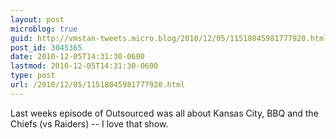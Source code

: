 ```yaml
---
layout: post
microblog: true
guid: http://vmstan-tweets.micro.blog/2010/12/05/11518045981777920.html
post_id: 3045365
date: 2010-12-05T14:31:30-0600
lastmod: 2010-12-05T14:31:30-0600
type: post
url: /2010/12/05/11518045981777920.html
---
```

Last weeks episode of Outsourced was all about Kansas City, BBQ and the Chiefs (vs Raiders) -- I love that show.
